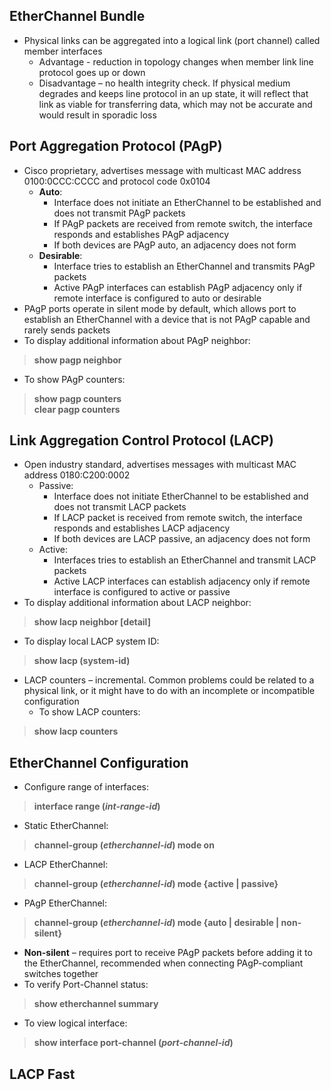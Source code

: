## EtherChannel Bundle  
* Physical links can be aggregated into a logical link (port channel) called member interfaces  
  * Advantage - reduction in topology changes when member link line protocol goes up or down  
  * Disadvantage – no health integrity check. If physical medium degrades and keeps line protocol in an up state, it will reflect that link as viable for transferring data, which may not be accurate and would result in sporadic loss  

## Port Aggregation Protocol (PAgP)  
* Cisco proprietary, advertises message with multicast MAC address 0100:0CCC:CCCC and protocol code 0x0104  
  * **Auto**:  
    * Interface does not initiate an EtherChannel to be established and does not transmit PAgP packets  
    * If PAgP packets are received from remote switch, the interface responds and establishes PAgP adjacency  
    * If both devices are PAgP auto, an adjacency does not form  
  * **Desirable**:  
    * Interface tries to establish an EtherChannel and transmits PAgP packets  
    * Active PAgP interfaces can establish PAgP adjacency only if remote interface is configured to auto or desirable  
* PAgP ports operate in silent mode by default, which allows port to establish an EtherChannel with a device that is not PAgP capable and rarely sends packets  
* To display additional information about PAgP neighbor:  
> **show pagp neighbor**  
* To show PAgP counters:  
> **show pagp counters**  
> **clear pagp counters**  

## Link Aggregation Control Protocol (LACP)  
* Open industry standard, advertises messages with multicast MAC address 0180:C200:0002  
  * Passive:  
    * Interface does not initiate EtherChannel to be established and does not transmit LACP packets  
    * If LACP packet is received from remote switch, the interface responds and establishes LACP adjacency  
    * If both devices are LACP passive, an adjacency does not form  
  * Active:  
    * Interfaces tries to establish an EtherChannel and transmit LACP packets  
    * Active LACP interfaces can establish adjacency only if remote interface is configured to active or passive  
* To display additional information about LACP neighbor:  
> **show lacp neighbor [detail]**  
* To display local LACP system ID:  
> **show lacp (system-id)**  
* LACP counters – incremental. Common problems could be related to a physical link, or it might have to do with an incomplete or incompatible configuration  
  * To show LACP counters:  
> **show lacp counters**  

## EtherChannel Configuration  
* Configure range of interfaces:  
> **interface range (*int-range-id*)**  
* Static EtherChannel:  
> **channel-group (*etherchannel-id*) mode on**  
* LACP EtherChannel:  
> **channel-group (*etherchannel-id*) mode {active | passive}**  
* PAgP EtherChannel:  
> **channel-group (*etherchannel-id*) mode {auto | desirable | non-silent}**  
* **Non-silent** – requires port to receive PAgP packets before adding it to the EtherChannel, recommended when connecting PAgP-compliant switches together  
* To verify Port-Channel status:  
> **show etherchannel summary**  
* To view logical interface:  
> **show interface port-channel (*port-channel-id*)**  

## LACP Fast  



